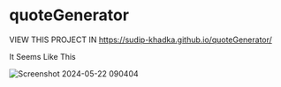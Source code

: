 ﻿# quoteGenerator
  VIEW THIS PROJECT IN https://sudip-khadka.github.io/quoteGenerator/

It Seems Like This 

![Screenshot 2024-05-22 090404](https://github.com/Sudip-khadka/quoteGenerator/assets/107389556/82966037-e0d6-4d24-99e9-328ca9762045)
